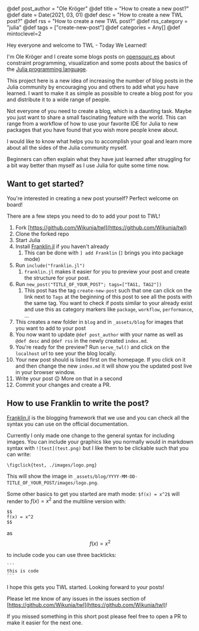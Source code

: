 @def post_author = "Ole Kröger"
@def title = "How to create a new post?"
@def date = Date(2021, 03, 01)
@def desc = "How to create a new TWL post?"
@def rss = "How to create a new TWL post?"
@def rss_category = "julia"
@def tags = ["create-new-post"]
@def categories = Any[]
@def mintoclevel=2

Hey everyone and welcome to TWL - Today We Learned!

I'm Ole Kröger and I create some blogs posts on [opensourc.es](https://opensourc.es) about constraint programming, visualization and some posts about the basics of the [Julia programming language](https://julialang.org).

This project here is a new idea of increasing the number of blog posts in the Julia community by encouraging you and others to add what you have learned. I want to make it as simple as possible to create a blog post for you and distribute it to a wide range of people.

Not everyone of you need to create a blog, which is a daunting task. Maybe you just want to share a small fascinating feature with the world. This can range from a workflow of how to use your favorite IDE for Julia to new packages that you have found that you wish more people knew about. 

I would like to know what helps you to accomplish your goal and learn more about all the sides of the Julia community myself. 

Beginners can often explain what they have just learned after struggling for a bit way better than myself as I use Julia for quite some time now. 

## Want to get started?

You're interested in creating a new post yourself? Perfect welcome on board! 

There are a few steps you need to do to add your post to TWL!

1. Fork [https://github.com/Wikunia/twl](https://github.com/Wikunia/twl)
2. Clone the forked repo
3. Start Julia
4. Install [Franklin.jl](https://github.com/tlienart/Franklin.jl) if you haven't already 
   1. This can be done with `] add Franklin` (`]` brings you into package mode)
5. Run `include("franklin.jl")`
   1. `franklin.jl` makes it easier for you to preview your post and create the structure for your post.
6. Run `new_post("TITLE_OF_YOUR_POST"; tags=["TAG1, TAG2"])`
   1. This post has the tag `create-new-post` such that one can click on the link next to `Tags` at the beginning of this post
      to see all the posts with the same tag. You want to check if posts similar to your already exist and use this as category markers like
      `package`, `workflow`, `performance`, ...
7. This creates a new folder in `blog` and in `_assets/blog` for images that you want to add to your post 
8. You now want to update `@def post_author` with your name as well as `@def desc` and `@def rss` in the newly created `index.md`.
9. You're ready for the preview? Run `serve_twl()` and click on the `localhost` url to see your the blog locally.
10. Your new post should is listed first on the homepage. If you click on it and then change the new `index.md` it will show you the updated post live in your browser window.
11. Write your post :wink: More on that in a second
12. Commit your changes and create a PR. 

## How to use Franklin to write the post?

[Franklin.jl](https://github.com/tlienart/Franklin.jl) is the blogging framework that we use and you can check all the syntax you can use on the official documentation. 

Currently I only made one change to the general syntax for including images. You can include your graphics like you normally would in markdown syntax with `![test](test.png)` but I like them to be clickable such that you can write:

```
\figclick{test, ./images/logo.png}
```

This will show the image in `_assets/blog/YYYY-MM-DD-TITLE_OF_YOUR_POST/images/logo.png`.

Some other basics to get you started are math mode: `$f(x) = x^2$` will render to $f(x) = x^2$ and the multiline version with:

```
$$
f(x) = x^2
$$
```

as $$
f(x) = x^2
$$

to include code you can use three backticks:

`````
``` 
this is code
```
`````

I hope this gets you TWL started. Looking forward to your posts!

Please let me know of any issues in the issues section of [https://github.com/Wikunia/twl](https://github.com/Wikunia/twl)!

If you missed something in this short post please feel free to open a PR to make it easier for the next one.